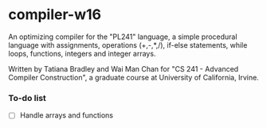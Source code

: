 # compiler-w16

An optimizing compiler for the "PL241" language, a simple procedural language with assignments, operations (+,-,*,/), if-else statements, while loops, functions, integers and integer arrays.

Written by Tatiana Bradley and Wai Man Chan for "CS 241 - Advanced Compiler Construction", a graduate course at University of California, Irvine.

### To-do list

* [ ] Handle arrays and functions
